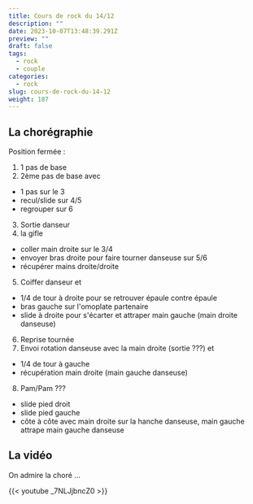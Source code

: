 ```yaml
---
title: Cours de rock du 14/12
description: ""
date: 2023-10-07T13:48:39.291Z
preview: ""
draft: false
tags:
  - rock
  - couple
categories:
  - rock
slug: cours-de-rock-du-14-12
weight: 187
---
```


## La chorégraphie

Position fermée :

1. 1 pas de base
2. 2ème pas de base avec
  - 1 pas sur le 3
  - recul/slide sur 4/5
  - regrouper sur 6
3. Sortie danseur
4. la gifle
  - coller main droite sur le 3/4
  - envoyer bras droite pour faire tourner danseuse sur 5/6
  - récupérer mains droite/droite
5. Coiffer danseur et
  - 1/4 de tour à droite pour se retrouver épaule contre épaule
  - bras gauche sur l'omoplate partenaire
  - slide à droite pour s'écarter et attraper main gauche (main droite danseuse)
6. Reprise tournée
7. Envoi rotation danseuse avec la main droite (sortie ???) et
  - 1/4 de tour à gauche
  - récupération main droite (main gauche danseuse)
8. Pam/Pam ???
  - slide pied droit
  - slide pied gauche
  - côte à côte avec main droite sur la hanche danseuse, main gauche attrape main gauche danseuse

## La vidéo

On admire la choré ...

{{< youtube _7NLJjbncZ0 >}}

